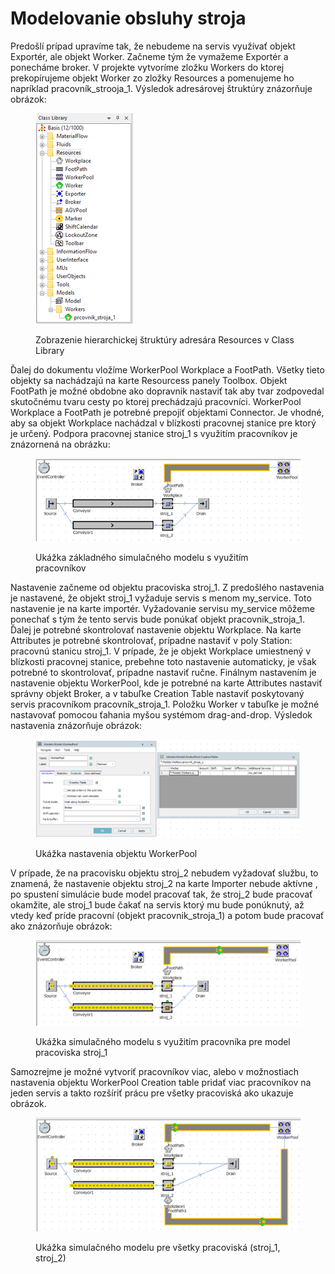 # Modelovanie obsluhy stroja

Predošlí prípad upravíme tak, že nebudeme na servis využívať objekt Exportér, ale objekt Worker. Začneme tým že vymažeme Exportér a ponecháme broker. V projekte vytvoríme zložku Workers do ktorej prekopírujeme objekt Worker zo zložky Resources a pomenujeme ho napríklad pracovník\_strooja\_1. Výsledok adresárovej štruktúry znázorňuje obrázok:

<figure><img src="../.gitbook/assets/resource_class_lib.png" alt=""><figcaption><p>Zobrazenie hierarchickej štruktúry adresára Resources v Class Library</p></figcaption></figure>

Ďalej do dokumentu vložíme WorkerPool Workplace a FootPath. Všetky tieto objekty sa nachádzajú na karte Resourcess panely Toolbox. Objekt FootPath je možné obdobne ako dopravník nastaviť tak aby tvar zodpovedal skutočnému tvaru cesty po ktorej prechádzajú pracovníci. WorkerPool Workplace a FootPath je potrebné prepojiť objektami Connector. Je vhodné, aby sa objekt Workplace nachádzal v blízkosti pracovnej stanice pre ktorý je určený. Podpora pracovnej stanice stroj\_1 s využitím pracovníkov je znázornená na obrázku:

<figure><img src="../.gitbook/assets/prac_model.png" alt=""><figcaption><p>Ukážka základného simulačného modelu s využitím pracovníkov</p></figcaption></figure>

Nastavenie začneme od objektu pracoviska stroj\_1. Z predošlého nastavenia je nastavené, že objekt stroj\_1 vyžaduje servis s menom my\_service. Toto nastavenie je na karte importér. Vyžadovanie servisu my\_service môžeme ponechať s tým že tento servis bude ponúkať objekt pracovnik\_stroja\_1. Ďalej je potrebné skontrolovať nastavenie objektu Workplace. Na karte Attributes je potrebné skontrolovať, prípadne nastaviť v poly Station: pracovnú stanicu stroj\_1. V prípade, že je objekt Workplace umiestnený v blízkosti pracovnej stanice, prebehne toto nastavenie automaticky, je však potrebné to skontrolovať, prípadne nastaviť ručne. Finálnym nastavením je nastavenie objektu WorkerPool, kde je potrebné na karte Attributes nastaviť správny objekt Broker, a v tabuľke Creation Table nastaviť poskytovaný servis pracovníkom pracovník\_stroja\_1. Položku Worker v tabuľke je možné nastavovať pomocou ťahania myšou systémom drag-and-drop. Výsledok nastavenia znázorňuje obrázok:

<figure><img src="../.gitbook/assets/nastavenie_worker_pool.png" alt=""><figcaption><p>Ukážka nastavenia objektu WorkerPool</p></figcaption></figure>

V prípade, že na pracovisku objektu stroj\_2 nebudem vyžadovať službu, to znamená, že nastavenie objektu stroj\_2 na karte Importer nebude aktívne , po spustení simulácie bude model pracovať tak, že stroj\_2 bude pracovať okamžite, ale stroj\_1 bude čakať na servis ktorý mu bude ponúknutý, až vtedy keď príde pracovní (objekt pracovnik\_stroja\_1) a potom bude pracovať ako znázorňuje obrázok:

<figure><img src="../.gitbook/assets/model_stroj_worker.png" alt=""><figcaption><p>Ukážka simulačného modelu s využitím pracovníka pre model pracoviska stroj_1</p></figcaption></figure>

Samozrejme je možné vytvoriť pracovníkov viac, alebo v možnostiach nastavenia objektu WorkerPool Creation table pridať viac pracovníkov na jeden servis a takto rozšíriť prácu pre všetky pracoviská ako ukazuje obrázok.

<figure><img src="../.gitbook/assets/worker_dva_stroje.png" alt=""><figcaption><p>Ukážka simulačného modelu pre všetky pracoviská (stroj_1, stroj_2)</p></figcaption></figure>
